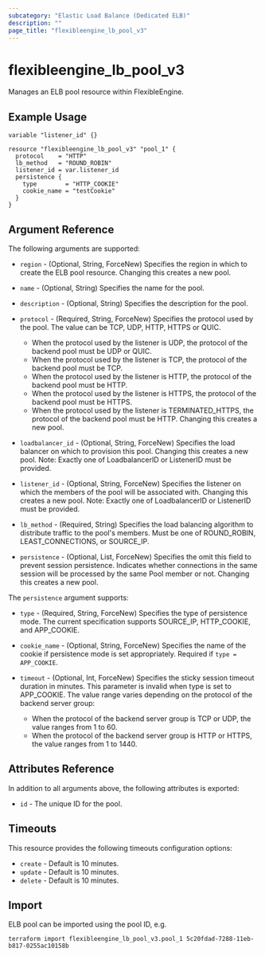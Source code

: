 ```yaml
---
subcategory: "Elastic Load Balance (Dedicated ELB)"
description: ""
page_title: "flexibleengine_lb_pool_v3"
---
```


# flexibleengine_lb_pool_v3

Manages an ELB pool resource within FlexibleEngine.

## Example Usage

```hcl
variable "listener_id" {}

resource "flexibleengine_lb_pool_v3" "pool_1" {
  protocol    = "HTTP"
  lb_method   = "ROUND_ROBIN"
  listener_id = var.listener_id
  persistence {
    type        = "HTTP_COOKIE"
    cookie_name = "testCookie"
  }
}
```

## Argument Reference

The following arguments are supported:

* `region` - (Optional, String, ForceNew) Specifies the region in which to create the ELB pool resource.
  Changing this creates a new pool.

* `name` - (Optional, String) Specifies the name for the pool.

* `description` - (Optional, String) Specifies the description for the pool.

* `protocol` - (Required, String, ForceNew) Specifies the protocol used by the pool. The value can be TCP, UDP,
  HTTP, HTTPS or QUIC.
    + When the protocol used by the listener is UDP, the protocol of the backend pool must be UDP or QUIC.
    + When the protocol used by the listener is TCP, the protocol of the backend pool must be TCP.
    + When the protocol used by the listener is HTTP, the protocol of the backend pool must be HTTP.
    + When the protocol used by the listener is HTTPS, the protocol of the backend pool must be HTTPS.
    + When the protocol used by the listener is TERMINATED_HTTPS, the protocol of the backend pool must be HTTP.
  Changing this creates a new pool.

* `loadbalancer_id` - (Optional, String, ForceNew) Specifies the load balancer on which to provision this pool.
  Changing this creates a new pool. Note:  Exactly one of LoadbalancerID or ListenerID must be provided.

* `listener_id` - (Optional, String, ForceNew) Specifies the listener on which the members of the pool will be
  associated with.
  Changing this creates a new pool. Note:  Exactly one of LoadbalancerID or ListenerID must be provided.

* `lb_method` - (Required, String) Specifies the load balancing algorithm to distribute traffic to the pool's members.
  Must be one of ROUND_ROBIN, LEAST_CONNECTIONS, or SOURCE_IP.

* `persistence` - (Optional, List, ForceNew) Specifies the omit this field to prevent session persistence.
  Indicates whether connections in the same session will be processed by the same Pool member or not.
  Changing this creates a new pool.

The `persistence` argument supports:

* `type` - (Required, String, ForceNew) Specifies the type of persistence mode. The current specification supports
  SOURCE_IP, HTTP_COOKIE, and APP_COOKIE.

* `cookie_name` - (Optional, String, ForceNew) Specifies the name of the cookie if persistence mode is set
  appropriately. Required if `type = APP_COOKIE`.

* `timeout` - (Optional, Int, ForceNew) Specifies the sticky session timeout duration in minutes. This parameter is
  invalid when type is set to APP_COOKIE. The value range varies depending on the protocol of the backend server group:
  + When the protocol of the backend server group is TCP or UDP, the value ranges from 1 to 60.
  + When the protocol of the backend server group is HTTP or HTTPS, the value ranges from 1 to 1440.

## Attributes Reference

In addition to all arguments above, the following attributes is exported:

* `id` - The unique ID for the pool.

## Timeouts

This resource provides the following timeouts configuration options:

* `create` - Default is 10 minutes.
* `update` - Default is 10 minutes.
* `delete` - Default is 10 minutes.

## Import

ELB pool can be imported using the pool ID, e.g.

```shell
terraform import flexibleengine_lb_pool_v3.pool_1 5c20fdad-7288-11eb-b817-0255ac10158b
```

